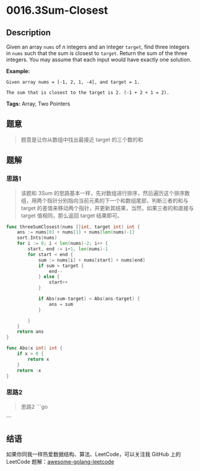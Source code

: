 # 0016.3Sum-Closest

## Description

Given an array `nums` of _n_ integers and an integer `target`, find three integers in `nums` such that the sum is closest to `target`. Return the sum of the three integers. You may assume that each input would have exactly one solution.

**Example:**

```text
Given array nums = [-1, 2, 1, -4], and target = 1.

The sum that is closest to the target is 2. (-1 + 2 + 1 = 2).
```

**Tags:** Array, Two Pointers

## 题意

> 题意是让你从数组中找出最接近 target 的三个数的和

## 题解

### 思路1

> 该题和 3Sum 的思路基本一样，先对数组进行排序，然后遍历这个排序数组，用两个指针分别指向当前元素的下一个和数组尾部，判断三者的和与 target 的差值来移动两个指针，并更新其结果，当然，如果三者的和直接与 target 值相同，那么返回 target 结果即可。

```go
func threeSumClosest(nums []int, target int) int {
    ans := nums[0] + nums[1] + nums[len(nums)-1]
    sort.Ints(nums)
    for i := 0; i < len(nums)-2; i++ {
        start, end := i+1, len(nums)-1
        for start < end {
            sum := nums[i] + nums[start] + nums[end]
            if sum > target {
                end--
            } else {
                start++
            }

            if Abs(sum-target) < Abs(ans-target) {
                ans = sum
            }

        }
    }
    return ans
}

func Abs(x int) int {
    if x > 0 {
        return x
    }
    return -x
}
```

### 思路2

> 思路2 \`\`\`go

\`\`\`

## 结语

如果你同我一样热爱数据结构、算法、LeetCode，可以关注我 GitHub 上的 LeetCode 题解：[awesome-golang-leetcode](https://github.com/kylesliu/awesome-golang-algorithm)

